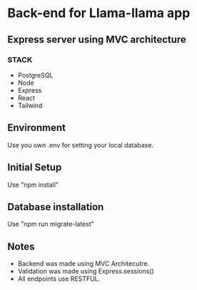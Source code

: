 # Back-end for Llama-llama app

## Express server using MVC architecture

### STACK
<ul>
<li>PostgreSQL</li>
<li>Node</li>
<li>Express</li>
<li>React</li>
<li>Tailwind</li>
</ul>

## Environment
Use you own .env for setting your local database.

## Initial Setup
Use "npm install"

## Database installation
Use "npm run migrate-latest"

## Notes
- Backend was made using MVC Architecutre.
- Validation was made using Express.sessions()
- All endpoints use RESTFUL.
